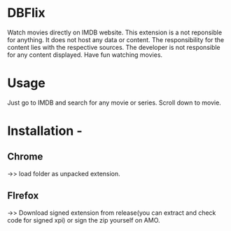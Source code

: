 # DBFlix
Watch movies directly on IMDB website.
This extension is a not reponsible for anything. It does not host any data or content. The responsibility for the content lies with the respective sources. The developer is not responsible for any content displayed.
Have fun watching movies. 
# Usage
Just go to IMDB and search for any movie or series. Scroll down to movie.

# Installation - 
## Chrome
->> load folder as unpacked extension. 

## FIrefox
->> Download signed extension from release(you can extract and check code for signed xpi) or sign the zip yourself on AMO.


